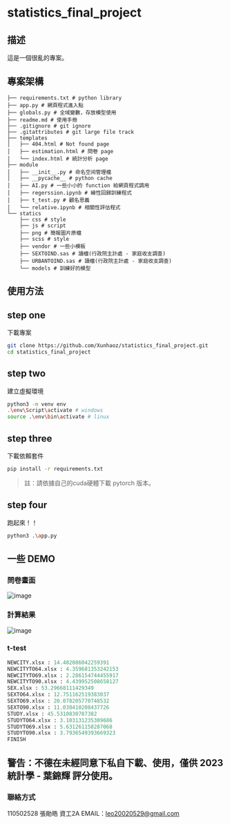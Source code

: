 # statistics_final_project

## 描述
這是一個很亂的專案。

## 專案架構
```
├── requirements.txt # python library
├── app.py # 網頁程式進入點
├── globals.py # 全域變數，存放模型使用
├── readme.md # 使用手冊
├── .gitignore # git ignore
├── .gitattributes # git large file track
├── templates
│   ├── 404.html # Not found page
│   ├── estimation.html # 問卷 page
│   └── index.html # 統計分析 page
├── module
│   ├── __init__.py # 命名空间管理檔
│   ├── __pycache__ # python cache 
│   ├── AI.py # 一些小小的 function 給網頁程式調用
│   ├── regerssion.ipynb # 線性回歸訓練程式
│   ├── t_test.py # 顧名思義
│   └── relative.ipynb # 相關性評估程式
└── statics
    ├── css # style
    ├── js # script
    ├── png # 簡報圖片原檔
    ├── scss # style
    ├── vendor # 一些小模板
    ├── SEXTOIND.sas # 讀檔(行政院主計處 - 家庭收支調查)
    ├── URBANTOIND.sas # 讀檔(行政院主計處 - 家庭收支調查)
    └── models # 訓練好的模型
```

## 使用方法
## step one
下載專案
```sh
git clone https://github.com/Xunhaoz/statistics_final_project.git
cd statistics_final_project
```
## step two
建立虛擬環境
```sh
python3 -m venv env
.\env\Script\activate # windows
source .\env\bin\activate # linux
```
## step three
下載依賴套件
```sh
pip install -r requirements.txt
```
> 註：請依據自己的cuda硬體下載 pytorch 版本。
## step four
跑起來！！
```sh
python3 .\app.py
```

## 一些 DEMO
### 問卷畫面
![image](https://github.com/Xunhaoz/statistics_final_project/assets/84084535/5fa17e4e-daa3-4de6-934f-997764b9b778)
### 計算結果
![image](https://github.com/Xunhaoz/statistics_final_project/assets/84084535/8c082cb5-788f-4641-b80f-d8279ab2c4b6)
### t-test
```py
NEWCITY.xlsx : 14.482086042259391
NEWCITYTO64.xlsx : 4.359681353242153
NEWCITYTO69.xlsx : 2.286154744455917
NEWCITYTO90.xlsx : 4.439952508658127
SEX.xlsx : 53.29668111429349
SEXTO64.xlsx : 12.751162519383037
SEXTO69.xlsx : 20.078205770748532
SEXTO90.xlsx : 11.030410208437726
STUDY.xlsx : 45.5310830787382
STUDYTO64.xlsx : 3.103131235309686
STUDYTO69.xlsx : 5.631261158287068
STUDYTO90.xlsx : 3.7936549393669323
FINISH
```

## 警告：不德在未經同意下私自下載、使用，僅供 2023 統計學 - 葉錦輝 評分使用。
### 聯絡方式
110502528 張勛皓 資工2A
EMAIL：leo20020529@gmail.com